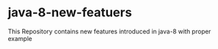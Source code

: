 # java-8-new-featuers
This Repository contains new features introduced in java-8 with proper example
